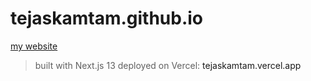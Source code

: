 # tejaskamtam.github.io

<a href="tejaskamtam.vercel.app">my website</a>
> built with Next.js 13
> deployed on Vercel: <a hrf="tejaskamtam.vercel.app">tejaskamtam.vercel.app</a>
